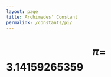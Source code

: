 ```yaml
---
layout: page
title: Archimedes' Constant
permalink: /constants/pi/
---
```

# $$\pi = $$ 3.14159265359
